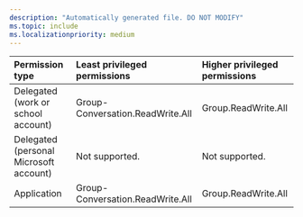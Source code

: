 ```yaml
---
description: "Automatically generated file. DO NOT MODIFY"
ms.topic: include
ms.localizationpriority: medium
---
```


|Permission type|Least privileged permissions|Higher privileged permissions|
|:---|:---|:---|
|Delegated (work or school account)|Group-Conversation.ReadWrite.All|Group.ReadWrite.All|
|Delegated (personal Microsoft account)|Not supported.|Not supported.|
|Application|Group-Conversation.ReadWrite.All|Group.ReadWrite.All|

